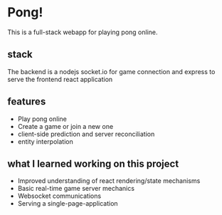 # Pong!

This is a full-stack webapp for playing pong online.

## stack

The backend is a nodejs socket.io for game connection and express to serve the frontend react application

## features

- Play pong online
- Create a game or join a new one
- client-side prediction and server reconciliation
- entity interpolation

## what I learned working on this project
- Improved understanding of react rendering/state mechanisms
- Basic real-time game server mechanics
- Websocket communications
- Serving a single-page-application
